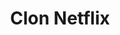 ---
title: "Clon Netflix"
description: "Clon of Netflix's website. I build this with these technologies:"
tools: ["HTML", "CSS", "JavaScript", "SASS", "Gulp"]
image: "https://i.imgur.com/OIQlSVu.jpg"
link: "https://juanctorresf.github.io/clon-netflix/"
---